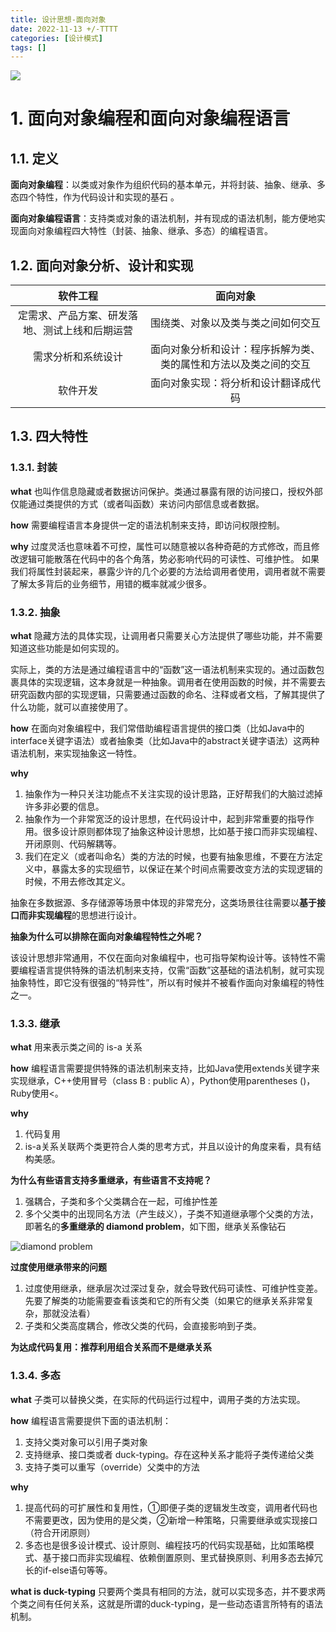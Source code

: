 ```yaml
---
title: 设计思想-面向对象
date: 2022-11-13 +/-TTTT
categories: [设计模式]
tags: []
---
```



![](https://cdn.jsdelivr.net/gh/Casflawed/img-host@master/blog/面向对象.png)

# 1. 面向对象编程和面向对象编程语言
## 1.1. 定义
**面向对象编程**：以类或对象作为组织代码的基本单元，并将封装、抽象、继承、多态四个特性，作为代码设计和实现的基石 。

**面向对象编程语言**：支持类或对象的语法机制，并有现成的语法机制，能方便地实现面向对象编程四大特性（封装、抽象、继承、多态）的编程语言。

## 1.2. 面向对象分析、设计和实现

|                    软件工程                    |                             面向对象                             |
| :--------------------------------------------: | :--------------------------------------------------------------: |
| 定需求、产品方案、研发落地、测试上线和后期运营 |                围绕类、对象以及类与类之间如何交互                |
|               需求分析和系统设计               | 面向对象分析和设计：程序拆解为类、类的属性和方法以及类之间的交互 |
|                    软件开发                    |               面向对象实现：将分析和设计翻译成代码               |

## 1.3. 四大特性
### 1.3.1. 封装
**what**
也叫作信息隐藏或者数据访问保护。类通过暴露有限的访问接口，授权外部仅能通过类提供的方式（或者叫函数）来访问内部信息或者数据。

**how**
需要编程语言本身提供一定的语法机制来支持，即访问权限控制。

**why**
过度灵活也意味着不可控，属性可以随意被以各种奇葩的方式修改，而且修改逻辑可能散落在代码中的各个角落，势必影响代码的可读性、可维护性。
如果我们将属性封装起来，暴露少许的几个必要的方法给调用者使用，调用者就不需要了解太多背后的业务细节，用错的概率就减少很多。

### 1.3.2. 抽象

**what**
隐藏方法的具体实现，让调用者只需要关心方法提供了哪些功能，并不需要知道这些功能是如何实现的。

实际上，类的方法是通过编程语言中的“函数”这一语法机制来实现的。通过函数包裹具体的实现逻辑，这本身就是一种抽象。调用者在使用函数的时候，并不需要去研究函数内部的实现逻辑，只需要通过函数的命名、注释或者文档，了解其提供了什么功能，就可以直接使用了。

**how**
在面向对象编程中，我们常借助编程语言提供的接口类（比如Java中的interface关键字语法）或者抽象类（比如Java中的abstract关键字语法）这两种语法机制，来实现抽象这一特性。

**why**
1. 抽象作为一种只关注功能点不关注实现的设计思路，正好帮我们的大脑过滤掉许多非必要的信息。
2. 抽象作为一个非常宽泛的设计思想，在代码设计中，起到非常重要的指导作用。很多设计原则都体现了抽象这种设计思想，比如基于接口而非实现编程、开闭原则、代码解耦等。
3. 我们在定义（或者叫命名）类的方法的时候，也要有抽象思维，不要在方法定义中，暴露太多的实现细节，以保证在某个时间点需要改变方法的实现逻辑的时候，不用去修改其定义。

抽象在多数据源、多存储源等场景中体现的非常充分，这类场景往往需要以**基于接口而非实现编程**的思想进行设计。


**抽象为什么可以排除在面向对象编程特性之外呢？**

该设计思想非常通用，不仅在面向对象编程中，也可指导架构设计等。该特性不需要编程语言提供特殊的语法机制来支持，仅需“函数”这基础的语法机制，就可实现抽象特性，即它没有很强的“特异性”，所以有时候并不被看作面向对象编程的特性之一。



### 1.3.3. 继承
**what**
用来表示类之间的 is-a 关系

**how**
编程语言需要提供特殊的语法机制来支持，比如Java使用extends关键字来实现继承，C++使用冒号（class B : public A），Python使用parentheses ()，Ruby使用<。

**why**
1. 代码复用
2. is-a关系关联两个类更符合人类的思考方式，并且以设计的角度来看，具有结构美感。


**为什么有些语言支持多重继承，有些语言不支持呢？**
1. 强耦合，子类和多个父类耦合在一起，可维护性差
2. 多个父类中的出现同名方法（产生歧义），子类不知道继承哪个父类的方法，即著名的**多重继承的 diamond problem**，如下图，继承关系像钻石

![diamond problem](https://cdn.jsdelivr.net/gh/Casflawed/img-host@master/blog/20221113152509.png)

**过度使用继承带来的问题**
1. 过度使用继承，继承层次过深过复杂，就会导致代码可读性、可维护性变差。先要了解类的功能需要查看该类和它的所有父类（如果它的继承关系非常复杂，那就没法看）
2. 子类和父类高度耦合，修改父类的代码，会直接影响到子类。

**为达成代码复用：推荐利用组合关系而不是继承关系**


### 1.3.4. 多态
**what**
子类可以替换父类，在实际的代码运行过程中，调用子类的方法实现。

**how**
编程语言需要提供下面的语法机制：

1. 支持父类对象可以引用子类对象
2. 支持继承、接口类或者 duck-typing。存在这种关系才能将子类传递给父类
3. 支持子类可以重写（override）父类中的方法

**why**
1. 提高代码的可扩展性和复用性，①即便子类的逻辑发生改变，调用者代码也不需要更改，因为使用的是父类，②新增一种策略，只需要继承或实现接口（符合开闭原则）
2. 多态也是很多设计模式、设计原则、编程技巧的代码实现基础，比如策略模式、基于接口而非实现编程、依赖倒置原则、里式替换原则、利用多态去掉冗长的if-else语句等等。

**what is duck-typing**
只要两个类具有相同的方法，就可以实现多态，并不要求两个类之间有任何关系，这就是所谓的duck-typing，是一些动态语言所特有的语法机制。
